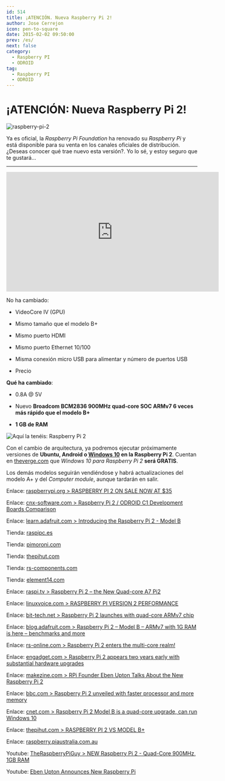 ```yaml
---
id: 514
title: ¡ATENCIÓN. Nueva Raspberry Pi 2!
author: Jose Cerrejon
icon: pen-to-square
date: 2015-02-02 09:50:00
prev: /es/
next: false
category:
  - Raspberry PI
  - ODROID
tag:
  - Raspberry PI
  - ODROID
---
```


# ¡ATENCIÓN: Nueva Raspberry Pi 2!

![raspberry-pi-2](/images/02_RaspberryPi2.jpg)

Ya es oficial, la *Raspberry Pi Foundation* ha renovado su *Raspberry Pi* y está disponible para su venta en los canales oficiales de distribución. ¿Deseas conocer qué trae nuevo esta versión?. Yo lo sé, y estoy seguro que te gustará...

- - -
<iframe width="560" height="315" src="https://www.youtube.com/embed/iBU4aIYnyuI?rel=0" frameborder="0" allowfullscreen></iframe>

No ha cambiado:

* VideoCore IV (GPU)

* Mismo tamaño que el modelo B+

* Mismo puerto HDMI

* Mismo puerto Ethernet 10/100

* Misma conexión micro USB para alimentar y número de puertos USB

* Precio

**Qué ha cambiado**:

* 0.8A @ 5V

* Nuevo **Broadcom BCM2836 900MHz quad-core SOC ARMv7 6 veces más rápido que el modelo B+**

* **1 GB de RAM**

![Aquí la tenéis: Raspberry Pi 2](/images/2015/02/raspberry-pi-2.jpg "Aquí la tenéis: Raspberry Pi 2")

Con el cambio de arquitectura, ya podremos ejecutar próximamente versiones de **Ubuntu, Android o [Windows 10](http://dev.windows.com/en-us/featured/raspberrypi2support) en la Raspberry Pi 2**. Cuentan en [theverge.com](http://www.theverge.com/2015/2/2/7962179/raspberry-pi-windows-10) que *Windows 10 para Raspberry Pi 2* **será GRATIS**.

Los demás modelos seguirán vendiéndose y habrá actualizaciones del modelo A+ y del *Computer module*, aunque tardarán en salir.

Enlace: [raspberrypi.org > RASPBERRY PI 2 ON SALE NOW AT $35](http://www.raspberrypi.org/raspberry-pi-2-on-sale/)

Enlace: [cnx-software.com > Raspberry Pi 2 / ODROID C1 Development Boards Comparison](http://www.cnx-software.com/2015/02/02/raspberry-pi-2-odroid-c1-development-boards-comparison/)

Enlace: [learn.adafruit.com > Introducing the Raspberry Pi 2 - Model B](https://learn.adafruit.com/introducing-the-raspberry-pi-2-model-b?view=all)

Tienda: [raspipc.es](http://www.raspipc.es/public/home/index.php?ver=tienda&accion=verArticulo&idProducto=1210)

Tienda: [pimoroni.com](http://shop.pimoroni.com/products/raspberry-pi-2-with-pibow)

Tienda: [thepihut.com](http://thepihut.com/products/raspberry-pi-2-model-b)

Tienda: [rs-components.com](http://www.rs-components.com/designspark/index.html?mpn=8326274)

Tienda: [element14.com](http://www.element14.com/community/community/raspberry-pi/raspberrypi2?ICID=rpimain-topban-Pi2)

Enlace: [raspi.tv > Raspberry Pi 2 – the New Quad-core A7 Pi2](http://raspi.tv/2015/raspberry-pi-2-the-new-quad-core-a7-pi2)

Enlace: [linuxvoice.com > RASPBERRY PI VERSION 2 PERFORMANCE](http://www.linuxvoice.com/raspberry-pi-version-2-performance/)

Enlace: [bit-tech.net > Raspberry Pi 2 launches with quad-core ARMv7 chip](http://www.bit-tech.net/news/hardware/2015/02/02/raspberry-pi-2/1)

Enlace: [blog.adafruit.com > Raspberry Pi 2 – Model B – ARMv7 with 1G RAM is here – benchmarks and more](https://blog.adafruit.com/2015/02/02/raspberry-pi-2-model-b-armv7-with-1g-ram-is-here-benchmarks-and-more-raspberry_pi-raspberryp/)

Enlace: [rs-online.com > Raspberry Pi 2 enters the multi-core realm!](http://www.rs-online.com/designspark/electronics/eng/blog/raspberry-pi-2-enters-the-multi-core-realm)

Enlace: [engadget.com > Raspberry Pi 2 appears two years early with substantial hardware upgrades](http://www.engadget.com/2015/02/02/raspberry-pi-2/?ncid=rss_truncated&a_dgi=aolshare_twitter)

Enlace: [makezine.com > RPi Founder Eben Upton Talks About the New Raspberry Pi 2](http://makezine.com/2015/02/02/eben-upton-raspberry-pi-2/)

Enlace: [bbc.com > Raspberry Pi 2 unveiled with faster processor and more memory](http://www.bbc.com/news/technology-31088908)

Enlace: [cnet.com > Raspberry Pi 2 Model B is a quad-core upgrade, can run Windows 10](http://www.cnet.com/news/raspberry-pi-2-model-b-is-a-quad-core-upgrade-on-sale-today/)

Enlace: [thepihut.com > RASPBERRY PI 2 VS MODEL B+](http://thepihut.com/blogs/raspberry-pi-roundup/16970168-raspberrypi2vsmodelb)

Enlace: [raspberry.piaustralia.com.au](http://raspberry.piaustralia.com.au/products/raspberry-pi-2-model-b)

Youtube: [TheRaspberryPiGuy > NEW Raspberry Pi 2 - Quad-Core 900MHz, 1GB RAM](https://www.youtube.com/watch?v=Xo8RT8Wpv6w)

Youtube: [Eben Upton Announces New Raspberry Pi](https://www.youtube.com/watch?v=EN8wBazzfSE&feature=youtu.be)
